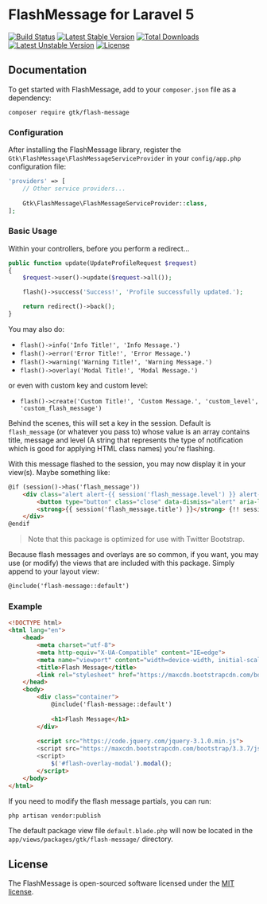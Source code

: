 # FlashMessage for Laravel 5

[![Build Status](https://travis-ci.org/gtkvn/flash-message.svg?branch=master)](https://travis-ci.org/gtkvn/flash-message)
[![Latest Stable Version](https://poser.pugx.org/gtk/flash-message/v/stable)](https://packagist.org/packages/gtk/flash-message)
[![Total Downloads](https://poser.pugx.org/gtk/flash-message/downloads)](https://packagist.org/packages/gtk/flash-message)
[![Latest Unstable Version](https://poser.pugx.org/gtk/flash-message/v/unstable)](https://packagist.org/packages/gtk/flash-message)
[![License](https://poser.pugx.org/gtk/flash-message/license)](https://packagist.org/packages/gtk/flash-message)

## Documentation

To get started with FlashMessage, add to your `composer.json` file as a dependency:

    composer require gtk/flash-message
    
### Configuration

After installing the FlashMessage library, register the `Gtk\FlashMessage\FlashMessageServiceProvider` in your `config/app.php` configuration file:

```php
'providers' => [
    // Other service providers...
    
    Gtk\FlashMessage\FlashMessageServiceProvider::class,
];
```

### Basic Usage

Within your controllers, before you perform a redirect...

```php
public function update(UpdateProfileRequest $request)
{
    $request->user()->update($request->all());

    flash()->success('Success!', 'Profile successfully updated.');

    return redirect()->back();
}
```

You may also do:

- `flash()->info('Info Title!', 'Info Message.')`
- `flash()->error('Error Title!', 'Error Message.')`
- `flash()->warning('Warning Title!', 'Warning Message.')`
- `flash()->overlay('Modal Title!', 'Modal Message.')`

or even with custom key and custom level:

- `flash()->create('Custom Title!', 'Custom Message.', 'custom_level', 'custom_flash_message')`

Behind the scenes, this will set a key in the session. Default is `flash_message` (or whatever you pass to) whose value is an array contains title, message and level (A string that represents the type of notification which is good for applying HTML class names) you're flashing.

With this message flashed to the session, you may now display it in your view(s). Maybe something like:

```html
@if (session()->has('flash_message'))
    <div class="alert alert-{{ session('flash_message.level') }} alert-dismissible" role="alert">
        <button type="button" class="close" data-dismiss="alert" aria-label="Close"><span aria-hidden="true">&times;</span></button>
        <strong>{{ session('flash_message.title') }}</strong> {!! session('flash_message.message') !!}
    </div>
@endif
```

> Note that this package is optimized for use with Twitter Bootstrap.

Because flash messages and overlays are so common, if you want, you may use (or modify) the views that are included with this package. Simply append to your layout view:

```html
@include('flash-message::default')
```

### Example

```html
<!DOCTYPE html>
<html lang="en">
    <head>
        <meta charset="utf-8">
        <meta http-equiv="X-UA-Compatible" content="IE=edge">
        <meta name="viewport" content="width=device-width, initial-scale=1">
        <title>Flash Message</title>
        <link rel="stylesheet" href="https://maxcdn.bootstrapcdn.com/bootstrap/3.3.7/css/bootstrap.min.css">
    </head>
    <body>
        <div class="container">
            @include('flash-message::default')
        
            <h1>Flash Message</h1>
        </div>
        
        <script src="https://code.jquery.com/jquery-3.1.0.min.js">
        <script src="https://maxcdn.bootstrapcdn.com/bootstrap/3.3.7/js/bootstrap.min.js">
        <script>
            $('#flash-overlay-modal').modal();
        </script>
    </body>
</html>
```

If you need to modify the flash message partials, you can run:

```bash
php artisan vendor:publish
```

The default package view file `default.blade.php` will now be located in the `app/views/packages/gtk/flash-message/` directory.

## License

The FlashMessage is open-sourced software licensed under the [MIT license](http://opensource.org/licenses/MIT).

